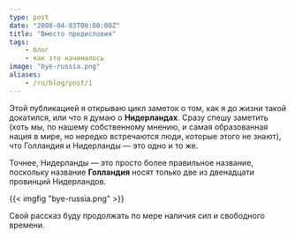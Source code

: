 ```yaml
---
type: post
date: "2008-04-03T00:00:00Z"
title: "Вместо предисловия"
tags:
    - блог
    - как это начиналось
image: "bye-russia.png"
aliases:
    - /ru/blog/post/1
---
```


Этой публикацией я открываю цикл заметок о том, как я до жизни такой докатился, или что я думаю о **Нидерландах**. Сразу спешу заметить (хоть мы, по нашему собственному мнению, и самая образованная нация в мире, но нередко встречаются люди, которые этого не знают), что Голландия и Нидерланды — это одно и то же.

<!--more-->

Точнее, Нидерланды — это просто более правильное название, поскольку название **Голландия** носят только две из двенадцати провинций Нидерландов.

{{< imgfig "bye-russia.png" >}}

Свой рассказ буду продолжать по мере наличия сил и свободного времени.
